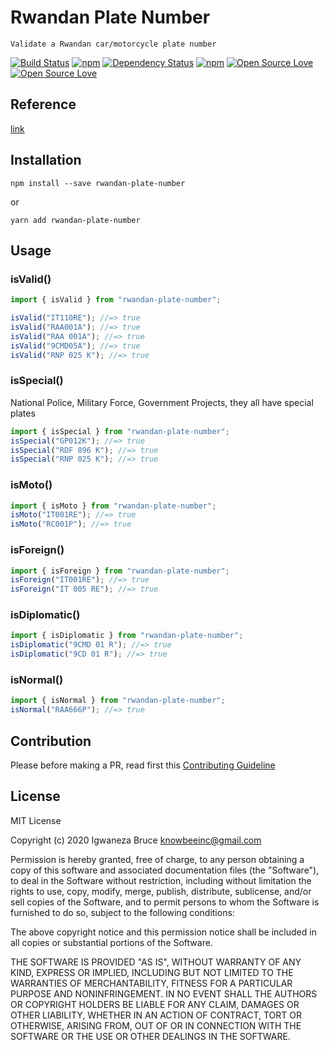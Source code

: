 # Rwandan Plate Number

    Validate a Rwandan car/motorcycle plate number

[![Build Status](https://travis-ci.com/knowbee/rwandan-plate-validator.svg?token=yN9jXnk59suszMqNsJJb&branch=master)](https://travis-ci.com/knowbee/rwandan-plate-validator)
[![npm](https://img.shields.io/npm/dt/rwandan-plate-number.svg)](https://www.npmjs.com/package/rwandan-plate-number)
[![Dependency Status](https://david-dm.org/knowbee/rwanda.svg)](https://david-dm.org/knowbee/rwanda)
[![npm](https://img.shields.io/npm/v/rwanda.svg)](https://www.npmjs.com/package/rwanda)
[![Open Source Love](https://badges.frapsoft.com/os/v1/open-source.svg?v=102)](https://github.com/ellerbrock/open-source-badge/)
[![Open Source Love](https://badges.frapsoft.com/os/mit/mit.svg?v=102)](https://github.com/ellerbrock/open-source-badge/)

## Reference

[link](https://www.igihe.com/amakuru/u-rwanda/article/amoko-ya-plaques-z-ibinyabiziga-mu)

## Installation

```cli
npm install --save rwandan-plate-number
```

or

```cli
yarn add rwandan-plate-number
```

## Usage

### isValid()

```js
import { isValid } from "rwandan-plate-number";

isValid("IT110RE"); //=> true
isValid("RAA001A"); //=> true
isValid("RAA 001A"); //=> true
isValid("9CMD05A"); //=> true
isValid("RNP 025 K"); //=> true
```

### isSpecial()

National Police, Military Force, Government Projects, they all have special plates

```js
import { isSpecial } from "rwandan-plate-number";
isSpecial("GP012K"); //=> true
isSpecial("RDF 896 K"); //=> true
isSpecial("RNP 025 K"); //=> true
```

### isMoto()

```js
import { isMoto } from "rwandan-plate-number";
isMoto("IT001RE"); //=> true
isMoto("RC001P"); //=> true
```

### isForeign()

```js
import { isForeign } from "rwandan-plate-number";
isForeign("IT001RE"); //=> true
isForeign("IT 005 RE"); //=> true
```

### isDiplomatic()

```js
import { isDiplomatic } from "rwandan-plate-number";
isDiplomatic("9CMD 01 R"); //=> true
isDiplomatic("9CD 01 R"); //=> true
```

### isNormal()

```js
import { isNormal } from "rwandan-plate-number";
isNormal("RAA666P"); //=> true
```

## Contribution

Please before making a PR, read first this [Contributing Guideline](./CONTRIBUTING.md)

## License

MIT License

Copyright (c) 2020 Igwaneza Bruce <knowbeeinc@gmail.com>

Permission is hereby granted, free of charge, to any person obtaining a copy
of this software and associated documentation files (the "Software"), to deal
in the Software without restriction, including without limitation the rights
to use, copy, modify, merge, publish, distribute, sublicense, and/or sell
copies of the Software, and to permit persons to whom the Software is
furnished to do so, subject to the following conditions:

The above copyright notice and this permission notice shall be included in all
copies or substantial portions of the Software.

THE SOFTWARE IS PROVIDED "AS IS", WITHOUT WARRANTY OF ANY KIND, EXPRESS OR
IMPLIED, INCLUDING BUT NOT LIMITED TO THE WARRANTIES OF MERCHANTABILITY,
FITNESS FOR A PARTICULAR PURPOSE AND NONINFRINGEMENT. IN NO EVENT SHALL THE
AUTHORS OR COPYRIGHT HOLDERS BE LIABLE FOR ANY CLAIM, DAMAGES OR OTHER
LIABILITY, WHETHER IN AN ACTION OF CONTRACT, TORT OR OTHERWISE, ARISING FROM,
OUT OF OR IN CONNECTION WITH THE SOFTWARE OR THE USE OR OTHER DEALINGS IN THE
SOFTWARE.
